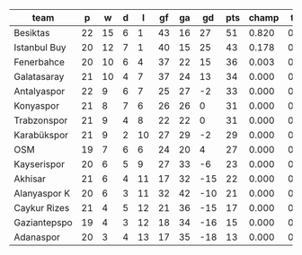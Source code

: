 |     team     | p  | w  | d | l  | gf | ga | gd  | pts | champ | top2  | top3  | top4  |  5-7  | bot4  | bot3  | bot2  |
|--------------|----|----|---|----|----|----|-----|-----|-------|-------|-------|-------|-------|-------|-------|-------|
| Besiktas     | 22 | 15 | 6 |  1 | 43 | 16 |  27 |  51 | 0.820 | 0.995 | 1.000 | 1.000 | 0.000 | 0.000 | 0.000 | 0.000|
| Istanbul Buy | 20 | 12 | 7 |  1 | 40 | 15 |  25 |  43 | 0.178 | 0.916 | 0.992 | 1.000 | 0.001 | 0.000 | 0.000 | 0.000|
| Fenerbahce   | 20 | 10 | 6 |  4 | 37 | 22 |  15 |  36 | 0.003 | 0.080 | 0.760 | 0.931 | 0.067 | 0.000 | 0.000 | 0.000|
| Galatasaray  | 21 | 10 | 4 |  7 | 37 | 24 |  13 |  34 | 0.000 | 0.009 | 0.184 | 0.618 | 0.343 | 0.000 | 0.000 | 0.000|
| Antalyaspor  | 22 |  9 | 6 |  7 | 25 | 27 |  -2 |  33 | 0.000 | 0.000 | 0.019 | 0.120 | 0.605 | 0.000 | 0.000 | 0.000|
| Konyaspor    | 21 |  8 | 7 |  6 | 26 | 26 |   0 |  31 | 0.000 | 0.000 | 0.017 | 0.127 | 0.560 | 0.000 | 0.000 | 0.000|
| Trabzonspor  | 21 |  9 | 4 |  8 | 22 | 22 |   0 |  31 | 0.000 | 0.000 | 0.009 | 0.057 | 0.457 | 0.000 | 0.000 | 0.000|
| Karabükspor  | 21 |  9 | 2 | 10 | 27 | 29 |  -2 |  29 | 0.000 | 0.000 | 0.003 | 0.030 | 0.352 | 0.000 | 0.000 | 0.000|
| OSM          | 19 |  7 | 6 |  6 | 24 | 20 |   4 |  27 | 0.000 | 0.000 | 0.016 | 0.117 | 0.509 | 0.000 | 0.000 | 0.000|
| Kayserispor  | 20 |  6 | 5 |  9 | 27 | 33 |  -6 |  23 | 0.000 | 0.000 | 0.000 | 0.002 | 0.087 | 0.000 | 0.000 | 0.000|
| Akhisar      | 21 |  6 | 4 | 11 | 17 | 32 | -15 |  22 | 0.000 | 0.000 | 0.000 | 0.000 | 0.004 | 0.008 | 0.000 | 0.000|
| Alanyaspor K | 20 |  6 | 3 | 11 | 32 | 42 | -10 |  21 | 0.000 | 0.000 | 0.000 | 0.000 | 0.017 | 0.006 | 0.000 | 0.000|
| Caykur Rizes | 21 |  4 | 5 | 12 | 21 | 36 | -15 |  17 | 0.000 | 0.000 | 0.000 | 0.000 | 0.000 | 0.131 | 0.000 | 0.000|
| Gaziantepspo | 19 |  4 | 3 | 12 | 18 | 34 | -16 |  15 | 0.000 | 0.000 | 0.000 | 0.000 | 0.000 | 0.172 | 0.000 | 0.000|
| Adanaspor    | 20 |  3 | 4 | 13 | 17 | 35 | -18 |  13 | 0.000 | 0.000 | 0.000 | 0.000 | 0.000 | 0.682 | 0.000 | 0.000|
